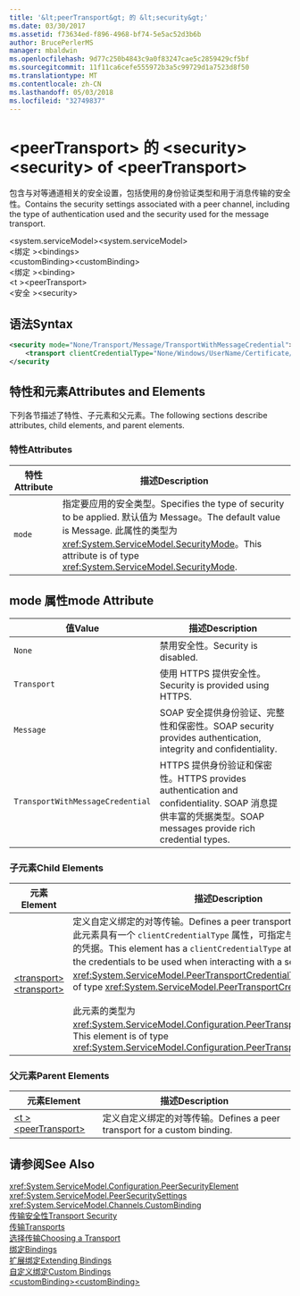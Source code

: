 ```yaml
---
title: '&lt;peerTransport&gt; 的 &lt;security&gt;'
ms.date: 03/30/2017
ms.assetid: f73634ed-f896-4968-bf74-5e5ac52d3b6b
author: BrucePerlerMS
manager: mbaldwin
ms.openlocfilehash: 9d77c250b4843c9a0f83247cae5c2859429cf5bf
ms.sourcegitcommit: 11f11ca6cefe555972b3a5c99729d1a7523d8f50
ms.translationtype: MT
ms.contentlocale: zh-CN
ms.lasthandoff: 05/03/2018
ms.locfileid: "32749837"
---
```

# <a name="ltsecuritygt-of-ltpeertransportgt"></a><span data-ttu-id="734f1-102">&lt;peerTransport&gt; 的 &lt;security&gt;</span><span class="sxs-lookup"><span data-stu-id="734f1-102">&lt;security&gt; of &lt;peerTransport&gt;</span></span>
<span data-ttu-id="734f1-103">包含与对等通道相关的安全设置，包括使用的身份验证类型和用于消息传输的安全性。</span><span class="sxs-lookup"><span data-stu-id="734f1-103">Contains the security settings associated with a peer channel, including the type of authentication used and the security used for the message transport.</span></span>  
  
 <span data-ttu-id="734f1-104">\<system.serviceModel></span><span class="sxs-lookup"><span data-stu-id="734f1-104">\<system.serviceModel></span></span>  
<span data-ttu-id="734f1-105">\<绑定 ></span><span class="sxs-lookup"><span data-stu-id="734f1-105">\<bindings></span></span>  
<span data-ttu-id="734f1-106">\<customBinding></span><span class="sxs-lookup"><span data-stu-id="734f1-106">\<customBinding></span></span>  
<span data-ttu-id="734f1-107">\<绑定 ></span><span class="sxs-lookup"><span data-stu-id="734f1-107">\<binding></span></span>  
<span data-ttu-id="734f1-108">\<t ></span><span class="sxs-lookup"><span data-stu-id="734f1-108">\<peerTransport></span></span>  
<span data-ttu-id="734f1-109">\<安全 ></span><span class="sxs-lookup"><span data-stu-id="734f1-109">\<security></span></span>  
  
## <a name="syntax"></a><span data-ttu-id="734f1-110">语法</span><span class="sxs-lookup"><span data-stu-id="734f1-110">Syntax</span></span>  
  
```xml  
<security mode="None/Transport/Message/TransportWithMessageCredential">  
    <transport clientCredentialType="None/Windows/UserName/Certificate/CardSpace" />  
</security  
```  
  
## <a name="attributes-and-elements"></a><span data-ttu-id="734f1-111">特性和元素</span><span class="sxs-lookup"><span data-stu-id="734f1-111">Attributes and Elements</span></span>  
 <span data-ttu-id="734f1-112">下列各节描述了特性、子元素和父元素。</span><span class="sxs-lookup"><span data-stu-id="734f1-112">The following sections describe attributes, child elements, and parent elements.</span></span>  
  
### <a name="attributes"></a><span data-ttu-id="734f1-113">特性</span><span class="sxs-lookup"><span data-stu-id="734f1-113">Attributes</span></span>  
  
|<span data-ttu-id="734f1-114">特性</span><span class="sxs-lookup"><span data-stu-id="734f1-114">Attribute</span></span>|<span data-ttu-id="734f1-115">描述</span><span class="sxs-lookup"><span data-stu-id="734f1-115">Description</span></span>|  
|---------------|-----------------|  
|`mode`|<span data-ttu-id="734f1-116">指定要应用的安全类型。</span><span class="sxs-lookup"><span data-stu-id="734f1-116">Specifies the type of security to be applied.</span></span> <span data-ttu-id="734f1-117">默认值为 Message。</span><span class="sxs-lookup"><span data-stu-id="734f1-117">The default value is Message.</span></span> <span data-ttu-id="734f1-118">此属性的类型为 <xref:System.ServiceModel.SecurityMode>。</span><span class="sxs-lookup"><span data-stu-id="734f1-118">This attribute is of type <xref:System.ServiceModel.SecurityMode>.</span></span>|  
  
## <a name="mode-attribute"></a><span data-ttu-id="734f1-119">mode 属性</span><span class="sxs-lookup"><span data-stu-id="734f1-119">mode Attribute</span></span>  
  
|<span data-ttu-id="734f1-120">值</span><span class="sxs-lookup"><span data-stu-id="734f1-120">Value</span></span>|<span data-ttu-id="734f1-121">描述</span><span class="sxs-lookup"><span data-stu-id="734f1-121">Description</span></span>|  
|-----------|-----------------|  
|`None`|<span data-ttu-id="734f1-122">禁用安全性。</span><span class="sxs-lookup"><span data-stu-id="734f1-122">Security is disabled.</span></span>|  
|`Transport`|<span data-ttu-id="734f1-123">使用 HTTPS 提供安全性。</span><span class="sxs-lookup"><span data-stu-id="734f1-123">Security is provided using HTTPS.</span></span>|  
|`Message`|<span data-ttu-id="734f1-124">SOAP 安全提供身份验证、完整性和保密性。</span><span class="sxs-lookup"><span data-stu-id="734f1-124">SOAP security provides authentication, integrity and confidentiality.</span></span>|  
|`TransportWithMessageCredential`|<span data-ttu-id="734f1-125">HTTPS 提供身份验证和保密性。</span><span class="sxs-lookup"><span data-stu-id="734f1-125">HTTPS provides authentication and confidentiality.</span></span> <span data-ttu-id="734f1-126">SOAP 消息提供丰富的凭据类型。</span><span class="sxs-lookup"><span data-stu-id="734f1-126">SOAP messages provide rich credential types.</span></span>|  
  
### <a name="child-elements"></a><span data-ttu-id="734f1-127">子元素</span><span class="sxs-lookup"><span data-stu-id="734f1-127">Child Elements</span></span>  
  
|<span data-ttu-id="734f1-128">元素</span><span class="sxs-lookup"><span data-stu-id="734f1-128">Element</span></span>|<span data-ttu-id="734f1-129">描述</span><span class="sxs-lookup"><span data-stu-id="734f1-129">Description</span></span>|  
|-------------|-----------------|  
|[<span data-ttu-id="734f1-130">\<transport></span><span class="sxs-lookup"><span data-stu-id="734f1-130">\<transport></span></span>](../../../../../docs/framework/configure-apps/file-schema/wcf/transport-of-peertransport.md)|<span data-ttu-id="734f1-131">定义自定义绑定的对等传输。</span><span class="sxs-lookup"><span data-stu-id="734f1-131">Defines a peer transport for a custom binding.</span></span> <span data-ttu-id="734f1-132">此元素具有一个 `clientCredentialType` 属性，可指定与服务进行交互时要使用的凭据。</span><span class="sxs-lookup"><span data-stu-id="734f1-132">This element has a `clientCredentialType` attribute that specifies the credentials to be used when interacting with a service.</span></span> <span data-ttu-id="734f1-133">此属性的类型为 <xref:System.ServiceModel.PeerTransportCredentialType>。</span><span class="sxs-lookup"><span data-stu-id="734f1-133">This attribute is of type <xref:System.ServiceModel.PeerTransportCredentialType>.</span></span><br /><br /> <span data-ttu-id="734f1-134">此元素的类型为 <xref:System.ServiceModel.Configuration.PeerTransportSecurityElement>。</span><span class="sxs-lookup"><span data-stu-id="734f1-134">This element is of type <xref:System.ServiceModel.Configuration.PeerTransportSecurityElement>.</span></span>|  
  
### <a name="parent-elements"></a><span data-ttu-id="734f1-135">父元素</span><span class="sxs-lookup"><span data-stu-id="734f1-135">Parent Elements</span></span>  
  
|<span data-ttu-id="734f1-136">元素</span><span class="sxs-lookup"><span data-stu-id="734f1-136">Element</span></span>|<span data-ttu-id="734f1-137">描述</span><span class="sxs-lookup"><span data-stu-id="734f1-137">Description</span></span>|  
|-------------|-----------------|  
|[<span data-ttu-id="734f1-138">\<t ></span><span class="sxs-lookup"><span data-stu-id="734f1-138">\<peerTransport></span></span>](../../../../../docs/framework/configure-apps/file-schema/wcf/peertransport.md)|<span data-ttu-id="734f1-139">定义自定义绑定的对等传输。</span><span class="sxs-lookup"><span data-stu-id="734f1-139">Defines a peer transport for a custom binding.</span></span>|  
  
## <a name="see-also"></a><span data-ttu-id="734f1-140">请参阅</span><span class="sxs-lookup"><span data-stu-id="734f1-140">See Also</span></span>  
 <xref:System.ServiceModel.Configuration.PeerSecurityElement>  
 <xref:System.ServiceModel.PeerSecuritySettings>  
 <xref:System.ServiceModel.Channels.CustomBinding>  
 [<span data-ttu-id="734f1-141">传输安全性</span><span class="sxs-lookup"><span data-stu-id="734f1-141">Transport Security</span></span>](../../../../../docs/framework/wcf/feature-details/transport-security.md)  
 [<span data-ttu-id="734f1-142">传输</span><span class="sxs-lookup"><span data-stu-id="734f1-142">Transports</span></span>](../../../../../docs/framework/wcf/feature-details/transports.md)  
 [<span data-ttu-id="734f1-143">选择传输</span><span class="sxs-lookup"><span data-stu-id="734f1-143">Choosing a Transport</span></span>](../../../../../docs/framework/wcf/feature-details/choosing-a-transport.md)  
 [<span data-ttu-id="734f1-144">绑定</span><span class="sxs-lookup"><span data-stu-id="734f1-144">Bindings</span></span>](../../../../../docs/framework/wcf/bindings.md)  
 [<span data-ttu-id="734f1-145">扩展绑定</span><span class="sxs-lookup"><span data-stu-id="734f1-145">Extending Bindings</span></span>](../../../../../docs/framework/wcf/extending/extending-bindings.md)  
 [<span data-ttu-id="734f1-146">自定义绑定</span><span class="sxs-lookup"><span data-stu-id="734f1-146">Custom Bindings</span></span>](../../../../../docs/framework/wcf/extending/custom-bindings.md)  
 [<span data-ttu-id="734f1-147">\<customBinding></span><span class="sxs-lookup"><span data-stu-id="734f1-147">\<customBinding></span></span>](../../../../../docs/framework/configure-apps/file-schema/wcf/custombinding.md)
